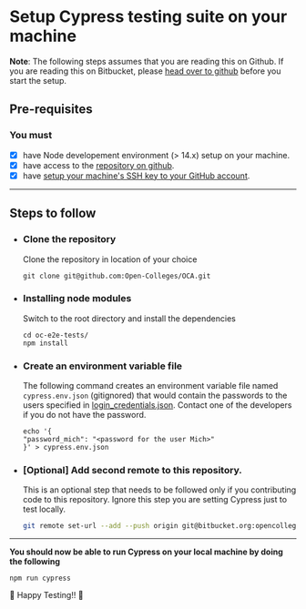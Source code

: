 # Setup Cypress testing suite on your machine

**Note**: The following steps assumes that you are reading this on Github. If you are reading this on Bitbucket, please [head over to github](https://github.com/opencolleges/oc-e2e-tests) before you start the setup.

## Pre-requisites
### You must
- [x] have Node developement environment (> 14.x) setup on your machine.
- [x] have access to the [repository on github](https://github.com/opencolleges/oc-e2e-tests).
- [x] have [setup your machine's SSH key to your GitHub account](https://docs.github.com/en/authentication/connecting-to-github-with-ssh/adding-a-new-ssh-key-to-your-github-account).

***

## Steps to follow

- ### Clone the repository
	Clone the repository in location of your choice
  ```
  git clone git@github.com:Open-Colleges/OCA.git
  ```

- ### Installing node modules
	Switch to the root directory and install the dependencies
	```
	cd oc-e2e-tests/
	npm install
	```

- ### Create an environment variable file
	The following command creates an environment variable file named `cypress.env.json` (gitignored) that would contain the passwords to the users specified in [login_credentials.json](cypress/fixtures/login_credentials.json). Contact one of the developers if you do not have the password.
	```
	echo '{
	"password_mich": "<password for the user Mich>"
	}' > cypress.env.json
	```

- ### [Optional] Add second remote to this repository.
	This is an optional step that needs to be followed only if you contributing code to this repository. Ignore this step you are setting Cypress just to test locally.
  ```bash
  git remote set-url --add --push origin git@bitbucket.org:opencollegeseduau/oc-e2e-tests.git 
  ```

***
**You should now be able to run Cypress on your local machine by doing the following**
```
npm run cypress
```

:tada: Happy Testing!! :tada:
